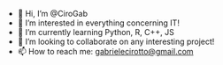 - 👋 Hi, I’m @CiroGab
- 👀 I’m interested in everything concerning IT!
- 🌱 I’m currently learning Python, R, C++, JS
- 💞️ I’m looking to collaborate on any interesting project!
- 📫 How to reach me: gabrielecirotto@gmail.com


